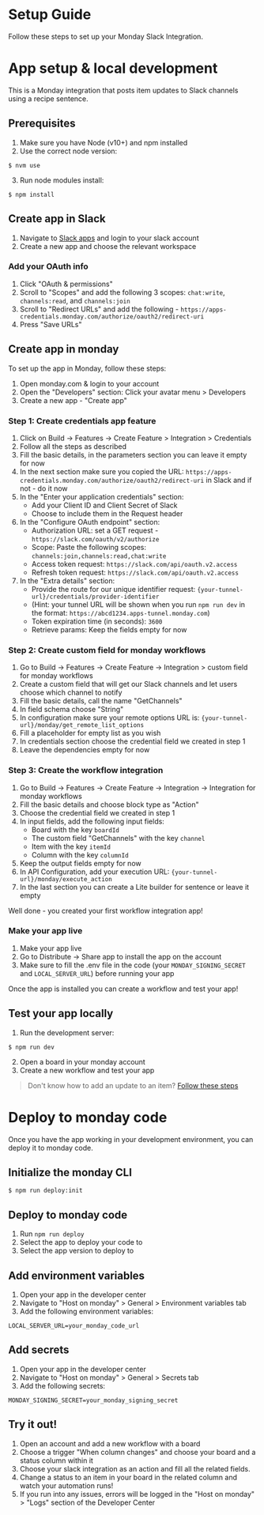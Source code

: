 # Setup Guide

Follow these steps to set up your Monday Slack Integration.

# App setup & local development

This is a Monday integration that posts item updates to Slack channels using a recipe sentence.

## Prerequisites

1. Make sure you have Node (v10+) and npm installed
2. Use the correct node version:

```
$ nvm use
```

3. Run node modules install:

```
$ npm install
```

## Create app in Slack

1. Navigate to [Slack apps](https://api.slack.com/apps/ 'slack apps') and login to your slack account
2. Create a new app and choose the relevant workspace

### Add your OAuth info

1. Click "OAuth & permissions"
2. Scroll to "Scopes" and add the following 3 scopes: `chat:write`, `channels:read`, and `channels:join`
3. Scroll to "Redirect URLs" and add the following - `https://apps-credentials.monday.com/authorize/oauth2/redirect-uri`
4. Press "Save URLs"

## Create app in monday

To set up the app in Monday, follow these steps:

1. Open monday.com & login to your account
2. Open the "Developers" section: Click your avatar menu > Developers
3. Create a new app - "Create app"

### Step 1: Create credentials app feature

1. Click on Build -> Features -> Create Feature > Integration > Credentials
2. Follow all the steps as described
3. Fill the basic details, in the parameters section you can leave it empty for now
4. In the next section make sure you copied the URL: `https://apps-credentials.monday.com/authorize/oauth2/redirect-uri` in Slack and if not - do it now
5. In the "Enter your application credentials" section:
   - Add your Client ID and Client Secret of Slack
   - Choose to include them in the Request header
6. In the "Configure OAuth endpoint" section:
   - Authorization URL: set a GET request - `https://slack.com/oauth/v2/authorize`
   - Scope: Paste the following scopes: `channels:join,channels:read,chat:write`
   - Access token request: `https://slack.com/api/oauth.v2.access`
   - Refresh token request: `https://slack.com/api/oauth.v2.access`
7. In the "Extra details" section:
   - Provide the route for our unique identifier request: `{your-tunnel-url}/credentials/provider-identifier`
   - (Hint: your tunnel URL will be shown when you run `npm run dev` in the format: `https://abcd1234.apps-tunnel.monday.com`)
   - Token expiration time (in seconds): `3600`
   - Retrieve params: Keep the fields empty for now

### Step 2: Create custom field for monday workflows

1. Go to Build -> Features -> Create Feature -> Integration > custom field for monday workflows
2. Create a custom field that will get our Slack channels and let users choose which channel to notify
3. Fill the basic details, call the name "GetChannels"
4. In field schema choose "String"
5. In configuration make sure your remote options URL is: `{your-tunnel-url}/monday/get_remote_list_options`
6. Fill a placeholder for empty list as you wish
7. In credentials section choose the credential field we created in step 1
8. Leave the dependencies empty for now

### Step 3: Create the workflow integration

1. Go to Build -> Features -> Create Feature -> Integration -> Integration for monday workflows
2. Fill the basic details and choose block type as "Action"
3. Choose the credential field we created in step 1
4. In input fields, add the following input fields:
   - Board with the key `boardId`
   - The custom field "GetChannels" with the key `channel`
   - Item with the key `itemId`
   - Column with the key `columnId`
5. Keep the output fields empty for now
6. In API Configuration, add your execution URL: `{your-tunnel-url}/monday/execute_action`
7. In the last section you can create a Lite builder for sentence or leave it empty

Well done - you created your first workflow integration app!

### Make your app live

1. Make your app live
2. Go to Distribute -> Share app to install the app on the account
3. Make sure to fill the .env file in the code (your `MONDAY_SIGNING_SECRET` and `LOCAL_SERVER_URL`) before running your app

Once the app is installed you can create a workflow and test your app!

## Test your app locally

1. Run the development server:

```
$ npm run dev
```

2. Open a board in your monday account
3. Create a new workflow and test your app

> Don't know how to add an update to an item? [Follow these steps](https://support.monday.com/hc/en-us/articles/115005900249-The-Updates-Section)

# Deploy to monday code

Once you have the app working in your development environment, you can deploy it to monday code.

## Initialize the monday CLI

```
$ npm run deploy:init
```

## Deploy to monday code

1. Run `npm run deploy`
2. Select the app to deploy your code to
3. Select the app version to deploy to

## Add environment variables

1. Open your app in the developer center
2. Navigate to "Host on monday" > General > Environment variables tab
3. Add the following environment variables:

```
LOCAL_SERVER_URL=your_monday_code_url
```

## Add secrets

1. Open your app in the developer center
2. Navigate to "Host on monday" > General > Secrets tab
3. Add the following secrets:

```
MONDAY_SIGNING_SECRET=your_monday_signing_secret
```

## Try it out!

1. Open an account and add a new workflow with a board
2. Choose a trigger "When column changes" and choose your board and a status column within it
3. Choose your slack integration as an action and fill all the related fields.
4. Change a status to an item in your board in the related column and watch your automation runs!
5. If you run into any issues, errors will be logged in the "Host on monday" > "Logs" section of the Developer Center
